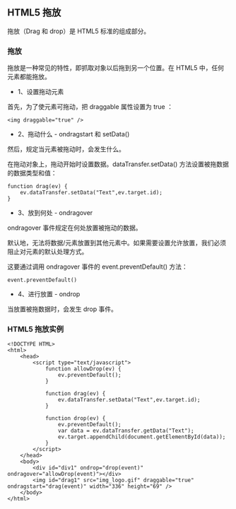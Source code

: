 HTML5 拖放
---
拖放（Drag 和 drop）是 HTML5 标准的组成部分。


### 拖放
拖放是一种常见的特性，即抓取对象以后拖到另一个位置。在 HTML5 中，任何元素都能拖放。

- 1、设置拖动元素

首先，为了使元素可拖动，把 draggable 属性设置为 true ：
```
<img draggable="true" />
```

- 2、拖动什么 - ondragstart 和 setData()

然后，规定当元素被拖动时，会发生什么。

在拖动对象上，拖动开始时设置数据。dataTransfer.setData() 方法设置被拖数据的数据类型和值：
```
function drag(ev) {
    ev.dataTransfer.setData("Text",ev.target.id);
}
```

- 3、放到何处 - ondragover

ondragover 事件规定在何处放置被拖动的数据。

默认地，无法将数据/元素放置到其他元素中。如果需要设置允许放置，我们必须阻止对元素的默认处理方式。

这要通过调用 ondragover 事件的 event.preventDefault() 方法：
```
event.preventDefault()
```

- 4、进行放置 - ondrop

当放置被拖数据时，会发生 drop 事件。


### HTML5 拖放实例
```
<!DOCTYPE HTML>
<html>
    <head>
        <script type="text/javascript">
            function allowDrop(ev) {
                ev.preventDefault();
            }

            function drag(ev) {
                ev.dataTransfer.setData("Text",ev.target.id);
            }

            function drop(ev) {
                ev.preventDefault();
                var data = ev.dataTransfer.getData("Text");
                ev.target.appendChild(document.getElementById(data));
            }
        </script>
    </head>
    <body>
        <div id="div1" ondrop="drop(event)" ondragover="allowDrop(event)"></div>
        <img id="drag1" src="img_logo.gif" draggable="true" ondragstart="drag(event)" width="336" height="69" />
    </body>
</html>
```
